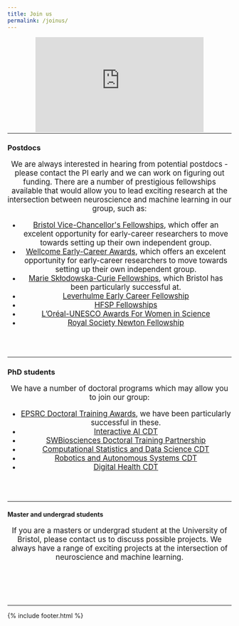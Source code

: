 ```yaml
---
title: Join us
permalink: /joinus/
---
```


<center>
	<style>.embed-container { position: relative; margin-bottom: -50px; padding-bottom: 50%; height: 0; overflow: hidden; max-width: 75%; max-height: 85%;} .embed-container iframe, .embed-container object, .embed-container embed { position: absolute; top: 0; left: 0; width: 100%; height: 85%; }</style><div class='embed-container'><iframe src='https://www.youtube.com/embed/Tn63aMX9ryY' frameborder='0' allowfullscreen></iframe></div>
</center>

<hr>

### Postdocs

<header class="masthead text-justify" style="font-size:120%">
<p>We are always interested in hearing from potential postdocs - please contact the PI early and we can work on figuring out funding. There are a number of prestigious fellowships available that would allow you to lead exciting research at the intersection between neuroscience and machine learning in our group, such as:</p>

<ul>
  <li><a href="https://www.bristol.ac.uk/vc-fellows/" target="_blank">Bristol Vice-Chancellor's Fellowships</a>, which offer an excelent opportunity for early-career researchers to move towards setting up their own independent group.</li>
  <li><a href="https://wellcome.org/grant-funding/schemes/early-career-awards" target="_blank">Wellcome Early-Career Awards</a>, which offers an excelent opportunity for early-career researchers to move towards setting up their own independent group.</li> 
  <li><a href="https://www.bristol.ac.uk/red/development/international/mariecurie/mariecuriefellows/" target="_blank">Marie Skłodowska-Curie Fellowships</a>, which Bristol has been particularly successful at.</li>
  <li><a href="https://www.leverhulme.ac.uk/early-career-fellowships" target="_blank">Leverhulme Early Career Fellowship</a></li> 
  <li><a href="https://www.hfsp.org/funding/hfsp-funding/postdoctoral-fellowships" target="_blank">HFSP Fellowships</a></li> 
  <li><a href="https://en.unesco.org/science-sustainable-future/women-in-science" target="_blank">L’Oréal-UNESCO Awards For Women in Science</a></li> 
  <li><a href="https://royalsociety.org/grants-schemes-awards/grants/newton-international/" target="_blank">Royal Society Newton Fellowship</a></li> 
</ul></header>



<hr>

### PhD students

<header class="masthead text-justify" style="font-size:120%">
<p>We have a number of doctoral programs which may allow you to join our group:</p>

<ul>
  <li><a href="https://www.bristol.ac.uk/engineering/postgraduate/funding/sceem-studentships/" target="_blank">EPSRC Doctoral Training Awards</a>, we have been particularly successful in these.</li>
  <li><a href="http://www.bristol.ac.uk/cdt/interactive-ai/" target="_blank">Interactive AI CDT</a></li>
  <li><a href="https://www.swbio.ac.uk/" target="_blank">SWBiosciences Doctoral Training Partnership</a></li>
  <li><a href="http://www.bristol.ac.uk/cdt/compass/" target="_blank">Computational Statistics and Data Science CDT</a></li>
  <li><a href="https://www.farscope.bris.ac.uk" target="_blank">Robotics and Autonomous Systems CDT</a></li>
  <li><a href="https://www.bristol.ac.uk/cdt/digital-health/" target="_blank">Digital Health CDT</a></li>
</ul></header>


<hr>

#### Master and undergrad students

<header class="masthead text-justify" style="font-size:120%">
If you are a masters or undergrad student at the University of Bristol, please contact us to discuss possible projects. We always have a range of exciting projects at the intersection of neuroscience and machine learning.</header>
<br>


<hr>
{% include footer.html %}
